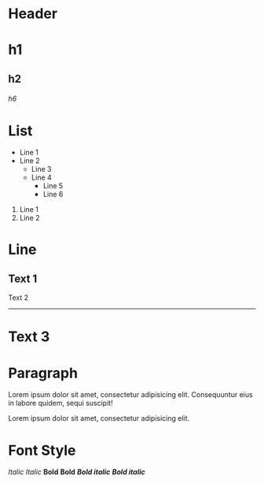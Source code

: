 # Header
# h1
## h2
###### h6

# List
* Line 1
* Line 2
	+ Line 3
	+ Line 4
		- Line 5
		- Line 6

1. Line 1
2. Line 2

# Line 
Text 1 
----
Text 2
****
Text 3
====

# Paragraph
Lorem ipsum dolor sit amet, consectetur adipisicing elit.
Consequuntur eius in labore quidem, sequi suscipit!

Lorem ipsum dolor sit amet, consectetur adipisicing elit.

# Font Style
*Italic*
_Italic_
**Bold**
__Bold__
***Bold italic***
___Bold italic___